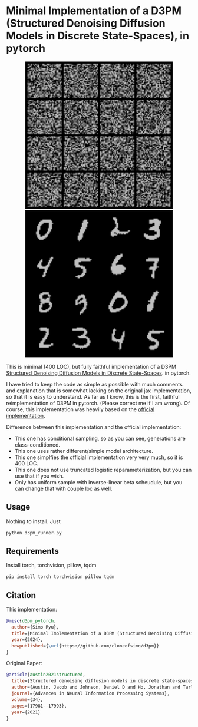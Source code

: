 # Minimal Implementation of a D3PM (Structured Denoising Diffusion Models in Discrete State-Spaces), in pytorch


<p align="center">
  <img src="contents/best.gif" alt="Chimp" width="400">
  <img src="contents/best.png" alt="Chimp" width="400">
</p>



This is minimal (400 LOC), but fully faithful implementation of a D3PM [Structured Denoising Diffusion Models in Discrete State-Spaces](https://arxiv.org/abs/2107.03006). in pytorch.

I have tried to keep the code as simple as possible with much comments and explanation that is somewhat lacking on the original jax implementation, so that it is easy to understand. As far as I know, this is the first, faithful reimplementation of D3PM in pytorch. (Please correct me if I am wrong). Of course, this implementation was heavily based on the [official implementation](https://github.com/google-research/google-research/tree/master/d3pm/images).

Difference between this implementation and the official implementation:

* This one has conditional sampling, so as you can see, generations are class-conditioned.
* This one uses rather different/simple model architecture.
* This one simplfies the official implementation very very much, so it is 400 LOC.
* This one does not use truncated logistic reparameterization, but you can use that if you wish.
* Only has uniform sample with inverse-linear beta scheudule, but you can change that with couple loc as well.

## Usage

Nothing to install. Just

```bash
python d3pm_runner.py
```

## Requirements

Install torch, torchvision, pillow, tqdm

```bash
pip install torch torchvision pillow tqdm
```

## Citation

This implementation:

```bibtex
@misc{d3pm_pytorch,
  author={Simo Ryu},
  title={Minimal Implementation of a D3PM (Structured Denoising Diffusion Models in Discrete State-Spaces), in pytorch},
  year={2024},
  howpublished={\url{https://github.com/cloneofsimo/d3pm}}
}
```

Original Paper:

```bibtex
@article{austin2021structured,
  title={Structured denoising diffusion models in discrete state-spaces},
  author={Austin, Jacob and Johnson, Daniel D and Ho, Jonathan and Tarlow, Daniel and Van Den Berg, Rianne},
  journal={Advances in Neural Information Processing Systems},
  volume={34},
  pages={17981--17993},
  year={2021}
}
```
